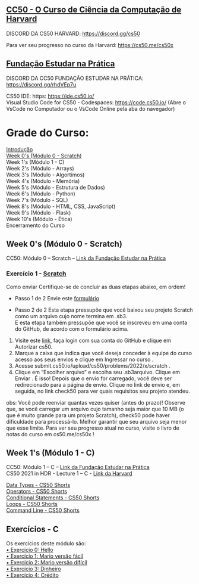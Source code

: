 ## [CC50 - O Curso de Ciência da Computação de Harvard](https://learning.edx.org/course/course-v1:HarvardX+CS50+X/home)
DISCORD DA CS50 HARVARD: https://discord.gg/cs50

Para ver seu progresso no curso da Harvard: https://cs50.me/cs50x

## [Fundação Estudar na Prática](https://ead.napratica.org.br/)  
DISCORD DA CC50 FUNDAÇÃO ESTUDAR NA PRÁTICA: https://discord.gg/rhdVEp7u


CS50 IDE: https: https://ide.cs50.io/  
Visual Studio Code for CS50 - Codespaces: https://code.cs50.io/ (Abre o VsCode no Computador ou o VsCode Online pela aba do navegador)

# Grade do Curso:
[Introdução](https://github.com/patyfil/CS50-CC50-Harvard/blob/main/introducao.md)  
[Week 0's (Módulo 0 - Scratch)](https://github.com/patyfil/CS50-CC50-Harvard/blob/main/1-Scratch.md)  
Week 1's (Módulo 1 - C)  
Week 2's (Módulo - Arrays)  
Week 3's (Módulo - Algortimos)  
Week 4's (Módulo - Memória)  
Week 5's (Módulo - Estrutura de Dados)  
Week 6's (Módulo - Python)  
Week 7's (Módulo - SQL)  
Week 8's (Módulo - HTML, CSS, JavaScript)  
Week 9's (Módulo - Flask)  
Week 10's (Módulo - Ética)  
Encerramento do Curso  

## Week 0's (Módulo 0 - Scratch)  
CC50: Módulo 0 – Scratch – [Link da Fundação Estudar na Prática](https://www.youtube.com/watch?v=9iPsnGJ3kVE&t=55s)  

### Exercício 1 - [Scratch](https://cs50.harvard.edu/x/2022/psets/0/scratch/)  
Como enviar
Certifique-se de concluir as duas etapas abaixo, em ordem!
* Passo 1 de 2
Envie este [formulário](https://docs.google.com/forms/d/e/1FAIpQLSdBmbMB8IeqJjzTnE-dUG6T5uwYxkWULSoB9gVrhWrVwXLQuQ/viewform)  

* Passo 2 de 2
Esta etapa pressupõe que você baixou seu projeto Scratch como um arquivo cujo nome termina em .sb3.   
E esta etapa também pressupõe que você se inscreveu em uma conta do GitHub, de acordo com o formulário acima.
1.	Visite este [link](https://submit.cs50.io/), faça login com sua conta do GitHub e clique em Autorizar cs50.
2.	Marque a caixa que indica que você deseja conceder à equipe do curso acesso aos seus envios e clique em Ingressar no curso .
3.	Acesse submit.cs50.io/upload/cs50/problems/2022/x/scratch .
4.	Clique em “Escolher arquivo” e escolha seu .sb3arquivo. Clique em Enviar .
É isso! Depois que o envio for carregado, você deve ser redirecionado para a página de envio. Clique no link de envio e, em seguida, no link check50 para ver quais requisitos seu projeto atendeu. 

obs: Você pode reenviar quantas vezes quiser (antes do prazo)! Observe que, se você carregar um arquivo cujo tamanho seja maior que 10 MB (o que é muito grande para um projeto Scratch), check50 pode haver dificuldade para processá-lo. Melhor garantir que seu arquivo seja menor que esse limite.
Para ver seu progresso atual no curso, visite o livro de notas do curso em cs50.me/cs50x !



## Week 1's (Módulo 1 - C)  
CC50: Módulo 1 – C – [Link da Fundação Estudar na Prática](https://www.youtube.com/watch?v=rCTePooJP_s&t=283s)  
CS50 2021 in HDR - Lecture 1 – C - [Link da Harvard](https://www.youtube.com/watch?v=URrzmoIyqLw&t=1s)  

[Data Types - CS50 Shorts](https://www.youtube.com/watch?v=Fc9htmvVZ9U&t=63s)  
[Operators - CS50 Shorts](https://www.youtube.com/watch?v=f1xZf4iJDWE&t=1s)  
[Conditional Statements - CS50 Shorts](https://www.youtube.com/watch?v=1wsaV5nVC7g)  
[Loops - CS50 Shorts](https://www.youtube.com/watch?v=WgX8e_O7eG8)  
[Command Line - CS50 Shorts](https://www.youtube.com/watch?v=BnJ013X02b8)  

## Exercícios - C
Os exercícios deste módulo são:  
[•	Exercício 0: Hello](https://cs50.harvard.edu/x/2022/psets/1/hello/)  
[•	Exercício 1: Mario versão fácil](https://cs50.harvard.edu/x/2022/psets/1/mario/less/)  
[•	Exercício 2: Mario versão difícil](https://cs50.harvard.edu/x/2022/psets/1/mario/more/)  
[•	Exercício 3: Dinheiro](https://cs50.harvard.edu/x/2022/psets/1/cash/)  
[•	Exercício 4: Crédito](https://cs50.harvard.edu/x/2022/psets/1/credit/)  

